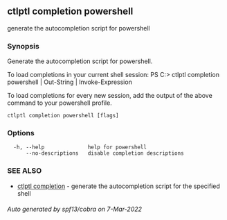 ## ctlptl completion powershell

generate the autocompletion script for powershell

### Synopsis


Generate the autocompletion script for powershell.

To load completions in your current shell session:
PS C:\> ctlptl completion powershell | Out-String | Invoke-Expression

To load completions for every new session, add the output of the above command
to your powershell profile.


```
ctlptl completion powershell [flags]
```

### Options

```
  -h, --help              help for powershell
      --no-descriptions   disable completion descriptions
```

### SEE ALSO

* [ctlptl completion](ctlptl_completion.md)	 - generate the autocompletion script for the specified shell

###### Auto generated by spf13/cobra on 7-Mar-2022
